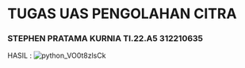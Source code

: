 # TUGAS UAS PENGOLAHAN CITRA

### STEPHEN PRATAMA KURNIA TI.22.A5 312210635

HASIL : 
![python_VO0t8zlsCk](https://github.com/steprtm/uas_citra/assets/129705802/3194dfe6-9ce1-490d-b92f-df9233cd059a)
